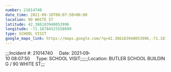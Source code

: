 ```yaml
---
number: 21014740
date_time: 2021-09-10T08:07:50+00:00
location: 90 WHITE ST
latitude: 42.386183940053996
longitude: -71.18784523158699
type: SCHOOL VISIT
google_maps_link: https://maps.google.com/?q=42.386183940053996,-71.18784523158699
---
```


;;;Incident #: 21014740     Date: 2021‐09‐10 08:07:50     Type: SCHOOL VISIT;;;;;;Location: BUTLER SCHOOL BUILDING / 90 WHITE ST;;;
